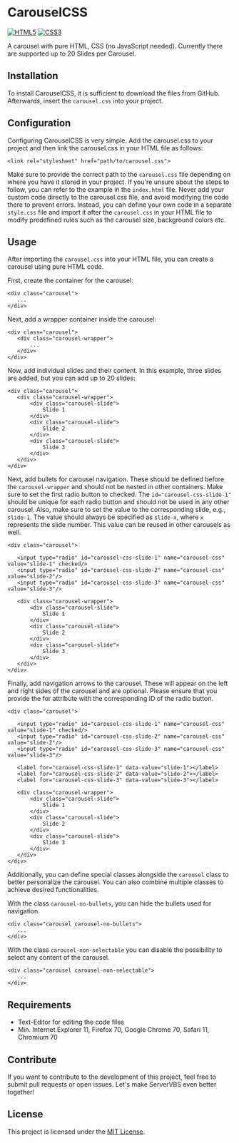 # CarouselCSS
[![HTML5](https://img.shields.io/badge/html5-black?style=for-the-badge&logo=html5)](https://hub.docker.com/u/marzeckm)
[![CSS3](https://img.shields.io/badge/css3-black?style=for-the-badge&logo=css3)](https://hub.docker.com/u/marzeckm)
  
A carousel with pure HTML, CSS (no JavaScript needed). Currently there are supported up to 20 Slides per Carousel.

## Installation
To install CarouselCSS, it is sufficient to download the files from GitHub. Afterwards, insert the `carousel.css` into your project.

## Configuration
Configuring CarouselCSS is very simple. Add the carousel.css to your project and then link the carousel.css in your HTML file as follows:  
  
`<link rel="stylesheet" href="path/to/carousel.css">`
  
Make sure to provide the correct path to the `carousel.css` file depending on where you have it stored in your project. If you're unsure about the steps to follow, you can refer to the example in the `index.html` file. Never add your custom code directly to the carousel.css file, and avoid modifying the code there to prevent errors. Instead, you can define your own code in a separate `style.css` file and import it after the `carousel.css` in your HTML file to modify predefined rules such as the carousel size, background colors etc.  

## Usage
After importing the `carousel.css` into your HTML file, you can create a carousel using pure HTML code.

First, create the container for the carousel:

`<div class="carousel">`  
`	...`  
`</div>`  

Next, add a wrapper container inside the carousel:
   
`<div class="carousel">`  
`	<div class="carousel-wrapper">`  
`		...`  
`	</div>`  
`</div>`  
  
Now, add individual slides and their content. In this example, three slides are added, but you can add up to 20 slides:
  
`<div class="carousel">`  
`	<div class="carousel-wrapper">`  
`		<div class="carousel-slide">`  
`           Slide 1`  
`       </div>`  
`		<div class="carousel-slide">`  
`           Slide 2`  
`       </div>`  
`		<div class="carousel-slide">`  
`           Slide 3`  
`       </div>`  
`	</div>`  
`</div>`  

Next, add bullets for carousel navigation. These should be defined before the `carousel-wrapper` and should not be nested in other containers. Make sure to set the first radio button to checked. The `id="carousel-css-slide-1"` should be unique for each radio button and should not be used in any other carousel. Also, make sure to set the value to the corresponding slide, e.g., `slide-1`. The value should always be specified as `slide-x`, where `x` represents the slide number. This value can be reused in other carousels as well.

`<div class="carousel">`  
`   `  
`	<input type="radio" id="carousel-css-slide-1" name="carousel-css" value="slide-1" checked/>`  
`	<input type="radio" id="carousel-css-slide-2" name="carousel-css" value="slide-2"/>`  
`	<input type="radio" id="carousel-css-slide-3" name="carousel-css" value="slide-3"/>`  
`  `   
`	<div class="carousel-wrapper">`  
`		<div class="carousel-slide">`  
`           Slide 1`  
`       </div>`  
`		<div class="carousel-slide">`  
`           Slide 2`  
`       </div>`  
`		<div class="carousel-slide">`  
`           Slide 3`  
`       </div>`  
`	</div>`  
`</div>`  
  
Finally, add navigation arrows to the carousel. These will appear on the left and right sides of the carousel and are optional. Please ensure that you provide the for attribute with the corresponding ID of the radio button.

`<div class="carousel">`  
`   `  
`	<input type="radio" id="carousel-css-slide-1" name="carousel-css" value="slide-1" checked/>`  
`	<input type="radio" id="carousel-css-slide-2" name="carousel-css" value="slide-2"/>`  
`	<input type="radio" id="carousel-css-slide-3" name="carousel-css" value="slide-3"/>`  
`  `  
`	<label for="carousel-css-slide-1" data-value="slide-1"></label>`  
`	<label for="carousel-css-slide-2" data-value="slide-2"></label>`  
`	<label for="carousel-css-slide-3" data-value="slide-3"></label>`  
`  `   
`	<div class="carousel-wrapper">`  
`		<div class="carousel-slide">`  
`           Slide 1`  
`       </div>`  
`		<div class="carousel-slide">`  
`           Slide 2`  
`       </div>`  
`		<div class="carousel-slide">`  
`           Slide 3`  
`       </div>`  
`	</div>`  
`</div>`  

Additionally, you can define special classes alongside the `carousel` class to better personalize the carousel. You can also combine multiple classes to achieve desired functionalities. 

With the class `carousel-no-bullets`, you can hide the bullets used for navigation.

`<div class="carousel carousel-no-bullets">`  
`	...`  
`</div>`  

With the class `carousel-non-selectable` you can disable the possibility to select any content of the carousel.

`<div class="carousel carousel-non-selectable">`  
`	...`  
`</div>`  

## Requirements
- Text-Editor for editing the code files
- Min. Internet Explorer 11, Firefox 70, Google Chrome 70, Safari 11, Chromium 70

## Contribute
If you want to contribute to the development of this project, feel free to submit pull requests or open issues. Let's make ServerVBS even better together!

## License
This project is licensed under the [MIT License](LICENSE).
